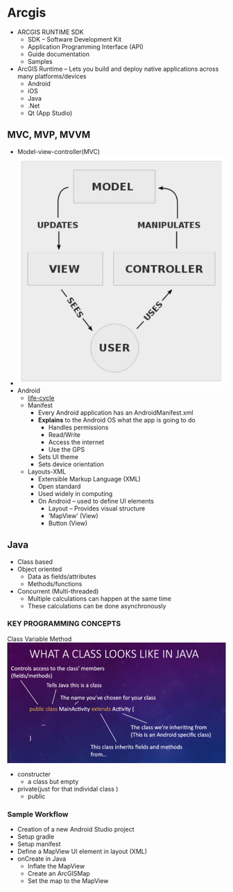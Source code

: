 # Arcgis
- ARCGIS RUNTIME SDK
  - SDK – Software Development Kit
  - Application Programming Interface (API)
  - Guide documentation
  - Samples
- ArcGIS Runtime – Lets you build and deploy native applications across many platforms/devices
  - Android
  - iOS
  - Java
  - .Net
  - Qt (App Studio)


## MVC, MVP, MVVM
- Model-view-controller(MVC)
- ![the MVC](https://raw.githubusercontent.com/wsqstar/geos-img/main/Screenshot%202022-11-22%20at%2014.35.14.png)
- Android
  - [life-cycle](https://developer.android.com/guide/components/activities/activity-lifecycle)
  - Manifest
    - Every Android application has an AndroidManifest.xml
    - **Explains** to the Android OS what the app is going to do
      - Handles permissions
      - Read/Write
      - Access the internet
      - Use the GPS
    - Sets UI theme
    - Sets device orientation
  - Layouts-XML
    - Extensible Markup Language (XML)
    - Open standard
    - Used widely in computing
    - On Android – used to define UI elements
      - Layout – Provides visual structure
      - ’MapView’ (View)
      - Button (View)

## Java
- Class based
- Object oriented
  - Data as fields/attributes
  - Methods/functions
- Concurrent (Multi-threaded)
  - Multiple calculations can happen at the same time
  - These calculations can be done asynchronously

### KEY PROGRAMMING CONCEPTS
Class Variable Method
![the most important one](https://raw.githubusercontent.com/wsqstar/geos-img/main/Screenshot%202022-11-22%20at%2014.47.04.png)

- constructer
  - a class but empty
- private(just for that individal class )
  - public


### Sample Workflow
- Creation of a new Android Studio project
- Setup gradle
- Setup manifest
- Define a MapView UI element in layout (XML)
- onCreate in Java
  - Inflate the MapView
  - Create an ArcGISMap
  - Set the map to the MapView

